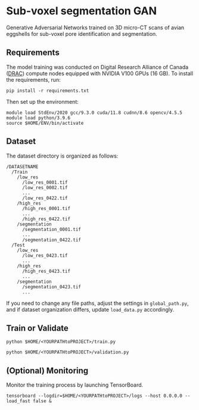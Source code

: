 # Sub-voxel segmentation GAN

Generative Adversarial Networks trained on 3D micro-CT scans of avian eggshells for sub-voxel pore identification and segmentation.

## Requirements
The model training was conducted on Digital Research Alliance of Canada ([DRAC](https://docs.alliancecan.ca/wiki/Technical_documentation)) compute nodes equipped with NVIDIA V100 GPUs (16 GB). 
To install the requirements, run:
```
pip install -r requirements.txt
```
Then set up the environment:
```
module load StdEnv/2020 gcc/9.3.0 cuda/11.8 cudnn/8.6 opencv/4.5.5
module load python/3.9.6
source $HOME/ENV/bin/activate
```

## Dataset
The dataset directory is organized as follows:
```
/DATASETNAME
  /Train
    /low_res
      /low_res_0001.tif
      /low_res_0002.tif
      ...
      /low_res_0422.tif
    /high_res
      /high_res_0001.tif
      ...
      /high_res_0422.tif
    /segmentation
      /segmentation_0001.tif
      ...
      /segmentation_0422.tif
  /Test
    /low_res
      /low_res_0423.tif
      ...
    /high_res
      /high_res_0423.tif
      ...
    /segmentation
      /segmentation_0423.tif
      ...
```
If you need to change any file paths, adjust the settings in ```global_path.py```, and if dataset organization differs, update ```load_data.py``` accordingly.

## Train or Validate
```
python $HOME/<YOURPATHtoPROJECT>/train.py
```
```
python $HOME/<YOURPATHtoPROJECT>/validation.py
```

## (Optional) Monitoring 
Monitor the training process by launching TensorBoard. 
```
tensorboard --logdir=$HOME/<YOURPATHtoPROJECT>/logs --host 0.0.0.0 --load_fast false &
```

